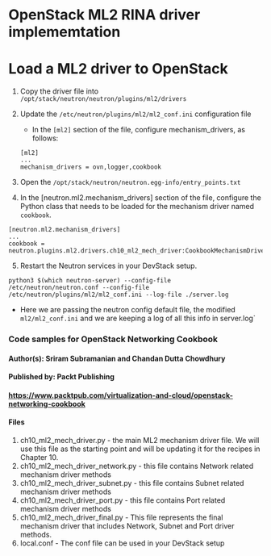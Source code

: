 # OpenStack ML2 RINA driver implememtation

# Load a ML2 driver to OpenStack

1. Copy the driver file into `/opt/stack/neutron/neutron/plugins/ml2/drivers`

2. Update the `/etc/neutron/plugins/ml2/ml2_conf.ini` configuration file
    * In the `[ml2]` section of the file, configure mechanism_drivers, as follows:
    ```
    [ml2]
    ... 
    mechanism_drivers = ovn,logger,cookbook
    ```
3. Open the `/opt/stack/neutron/neutron.egg-info/entry_points.txt`
4. In the [neutron.ml2.mechanism_drivers] section of the file, configure the Python class that needs to be loaded for the mechanism driver named `cookbook`.
  ```
  [neutron.ml2.mechanism_drivers]
  ...
  cookbook = neutron.plugins.ml2.drivers.ch10_ml2_mech_driver:CookbookMechanismDriver
  ```
5. Restart the Neutron services in your DevStack setup.
  ```
  python3 $(which neutron-server) --config-file /etc/neutron/neutron.conf --config-file /etc/neutron/plugins/ml2/ml2_conf.ini --log-file ./server.log
  ```

  * Here we are passing the neutron config default file, the modified `ml2/ml2_conf.ini` and we are keeping a log of all this info in server.log`
  


### Code samples for OpenStack Networking Cookbook
#### Author(s): Sriram Subramanian and Chandan Dutta Chowdhury
#### Published by: Packt Publishing

#### https://www.packtpub.com/virtualization-and-cloud/openstack-networking-cookbook

#### Files
1. ch10_ml2_mech_driver.py - the main ML2 mechanism driver file. We will use this file as the starting point and will be updating it for the recipes in Chapter 10.
2. ch10_ml2_mech_driver_network.py - this file contains Network related mechanism driver methods
3. ch10_ml2_mech_driver_subnet.py - this file contains Subnet related mechanism driver methods
4. ch10_ml2_mech_driver_port.py - this file contains Port related mechanism driver methods 
5. ch10_ml2_mech_driver_final.py - This file represents the final mechanism driver that includes Network, Subnet and Port driver methods.
6. local.conf - The conf file can be used in your DevStack setup
